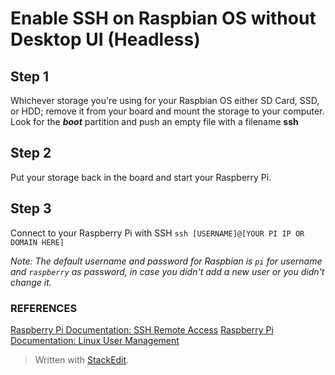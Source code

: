# Enable SSH on Raspbian OS without Desktop UI (Headless)

## Step 1
Whichever storage you're using for your Raspbian OS either SD Card, SSD, or HDD; remove it from your board and mount the storage to your computer. Look for the _**boot**_ partition and push an empty file with a filename **ssh**

## Step 2
Put your storage back in the board and start your Raspberry Pi.

## Step 3
Connect to your Raspberry Pi with SSH
`ssh [USERNAME]@[YOUR PI IP OR DOMAIN HERE]`

*Note: The default username and password for Raspbian is `pi` for username and `raspberry` as password, in case you didn't add a new user or you didn't change it.*

### REFERENCES
[Raspberry Pi Documentation: SSH Remote Access](https://www.raspberrypi.org/documentation/remote-access/ssh/)
[Raspberry Pi Documentation: Linux User Management](https://www.raspberrypi.org/documentation/linux/usage/users.md)
> Written with [StackEdit](https://stackedit.io/).
<!--stackedit_data:
eyJoaXN0b3J5IjpbLTUwNDU0NTg5Miw4MTg0OTk4ODhdfQ==
-->